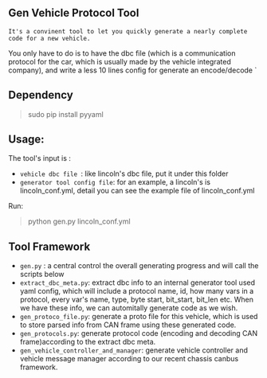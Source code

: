 
## Gen Vehicle Protocol Tool
	It's a convinent tool to let you quickly generate a nearly complete code for a new vehicle.
You only have to do is to have the dbc file (which is a communication protocol for the car, which is usually made by the vehicle integrated company), and write a less 10 lines config for generate an encode/decode `

## Dependency

> sudo pip install pyyaml

## Usage:

The tool's input is :

* `vehicle dbc file `: like lincoln's dbc file, put it under this folder
* `generator tool config file`: for an example, a lincoln's is lincoln_conf.yml, detail you can see the example file of lincoln_conf.yml

Run:

> python gen.py lincoln_conf.yml

## Tool Framework

* `gen.py` : a central control the overall generating progress and will call the scripts below
* `extract_dbc_meta.py`: extract dbc info to an internal generator tool used yaml config, which will include a protocol name, id, how many vars in a protocol, every var's name, type, byte start, bit_start, bit_len etc. When we have these info, we can automitally generate code as we wish.
* `gen_protoco_file.py`: generate a proto file for this vehicle, which is used to store parsed info from CAN frame using these generated code.
* `gen_protocols.py`: generate protocol code (encoding and decoding CAN frame)according to the extract dbc meta.
* `gen_vehicle_controller_and_manager`: generate vehicle controller and vehicle message manager according to our recent chassis canbus framework.


